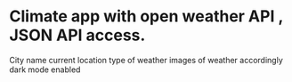 # Climate app with open weather API , JSON API access. 
City name
current location
type of weather
images of weather accordingly
dark mode enabled
